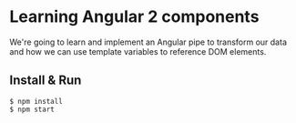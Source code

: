 # Learning Angular 2 components

We're going to learn and implement an Angular pipe to transform our data and how we can use template variables to reference DOM elements.

## Install & Run

```
$ npm install
$ npm start
```
